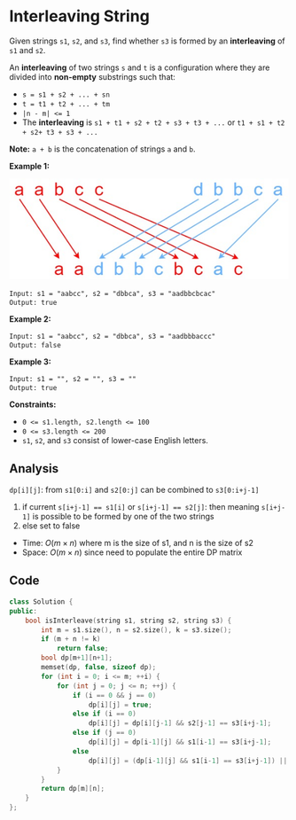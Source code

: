 # Interleaving String

Given strings `s1`, `s2`, and `s3`, find whether `s3` is formed by an **interleaving** of `s1` and `s2`.

An **interleaving** of two strings `s` and `t` is a configuration where they are divided into **non-empty** substrings such that:

- `s = s1 + s2 + ... + sn`
- `t = t1 + t2 + ... + tm`
- `|n - m| <= 1`
- The **interleaving** is `s1 + t1 + s2 + t2 + s3 + t3 + ...` or `t1 + s1 + t2 + s2+ t3 + s3 + ...`

**Note:** `a + b` is the concatenation of strings `a` and `b`.

 

**Example 1:**

![img](resources/97.jpg)

```
Input: s1 = "aabcc", s2 = "dbbca", s3 = "aadbbcbcac"
Output: true
```

**Example 2:**

```
Input: s1 = "aabcc", s2 = "dbbca", s3 = "aadbbbaccc"
Output: false
```

**Example 3:**

```
Input: s1 = "", s2 = "", s3 = ""
Output: true
```

 

**Constraints:**

- `0 <= s1.length, s2.length <= 100`
- `0 <= s3.length <= 200`
- `s1`, `s2`, and `s3` consist of lower-case English letters.

## Analysis

`dp[i][j]`: from `s1[0:i]` and `s2[0:j]` can be combined to `s3[0:i+j-1]`

1. if current `s[i+j-1] == s1[i]` or `s[i+j-1] == s2[j]`: then meaning `s[i+j-1]` is possible to be formed by one of the two strings
2. else set to false

* Time: $O(m \times n)$ where m is the size of s1, and n is the size of s2
* Space: $O(m \times n)$ since need to populate the entire DP matrix

## Code

```c++
class Solution {
public:
    bool isInterleave(string s1, string s2, string s3) {
        int m = s1.size(), n = s2.size(), k = s3.size();
        if (m + n != k)
            return false;
        bool dp[m+1][n+1];
        memset(dp, false, sizeof dp);
        for (int i = 0; i <= m; ++i) {
            for (int j = 0; j <= n; ++j) {
                if (i == 0 && j == 0)
                    dp[i][j] = true;
                else if (i == 0)
                    dp[i][j] = dp[i][j-1] && s2[j-1] == s3[i+j-1];
                else if (j == 0)
                    dp[i][j] = dp[i-1][j] && s1[i-1] == s3[i+j-1];
                else
                    dp[i][j] = (dp[i-1][j] && s1[i-1] == s3[i+j-1]) || (dp[i][j-1] && s2[j-1] == s3[i+j-1]);
            }
        }
        return dp[m][n];
    }
};
```

